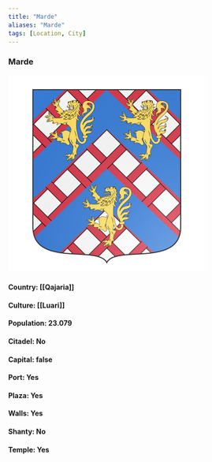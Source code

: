 ```yaml
---
title: "Marde"
aliases: "Marde"
tags: [Location, City]
---
```

### Marde
![](attachment/2edd284a5fbd69db1c2ecf9b2d6ea132.svg)

#### Country: [[Qajaria]]

#### Culture: [[Luari]]

#### Population: 23.079

#### Citadel: No

#### Capital: false

#### Port: Yes

#### Plaza: Yes

#### Walls: Yes

#### Shanty: No

#### Temple: Yes

